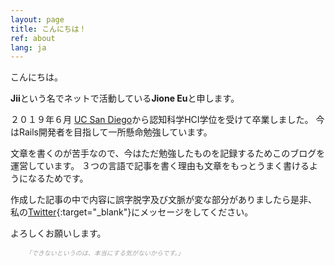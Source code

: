 ```yaml
---
layout: page
title: こんにちは！
ref: about
lang: ja
---
```


こんにちは。

**Jii**という名でネットで活動している**Jione Eu**と申します。   

２０１９年６月 [UC San Diego](https://ucsd.edu/)から認知科学HCI学位を受けて卒業しました。
今はRails開発者を目指して一所懸命勉強しています。

文章を書くのが苦手なので、今はただ勉強したものを記録するためこのブログを運営しています。
３つの言語で記事を書く理由も文章をもっとうまく書けるようになるためです。

作成した記事の中で内容に誤字脱字及び文脈が変な部分がありましたら是非、
私の[Twitter](https://twitter.com/jioneeu){:target="\_blank"}にメッセージをしてください。

よろしくお願いします。

<div class="divider"></div>

<ul class="center">
<span style="color: #a4a4a4; font-style: italic;font-size: 10px">
「できないというのは、本当にする気がないからです。」
</span>
</ul>
